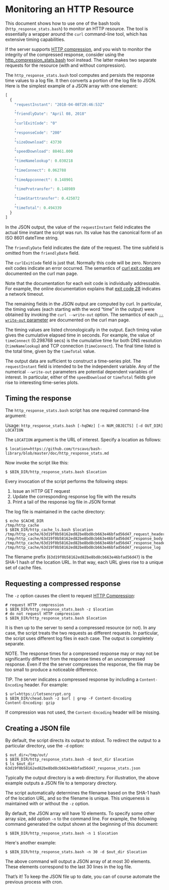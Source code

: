# Monitoring an HTTP Resource

This document shows how to use one of the bash tools (`http_response_stats.bash`) to monitor an HTTP resource. The tool is essentially a wrapper around the `curl` command-line tool, which has extensive timing capabilities.

If the server supports [HTTP compression](https://en.wikipedia.org/wiki/HTTP_compression), and you wish to monitor the integrity of the compressed response, consider using the [http_compression_stats.bash](./http_compression_stats.md) tool instead. The latter makes two separate requests for the resource (with and without compression).

The `http_response_stats.bash` tool computes and persists the response time values to a log file. It then converts a portion of the log file to JSON. Here is the simplest example of a JSON array with one element:

```javascript
[
  {
    "requestInstant": "2018-04-08T20:46:53Z"
    ,
    "friendlyDate": "April 08, 2018"
    ,
    "curlExitCode": "0"
    ,
    "responseCode": "200"
    ,
    "sizeDownload": 43730
    ,
    "speedDownload": 88461.000
    ,
    "timeNamelookup": 0.030218
    ,
    "timeConnect": 0.062788
    ,
    "timeAppconnect": 0.148901
    ,
    "timePretransfer": 0.148989
    ,
    "timeStarttransfer": 0.425072
    ,
    "timeTotal": 0.494339
  }
]
```

In the JSON output, the value of the `requestInstant` field indicates the actual time instant the script was run. Its value has the canonical form of an ISO 8601 dateTime string.
	
The `friendlyDate` field indicates the date of the request. The time subfield is omitted from the `friendlyDate` field.

The `curlExitCode` field is just that. Normally this code will be zero. Nonzero exit codes indicate an error occurred. The semantics of [curl exit codes](https://curl.haxx.se/docs/manpage.html#EXIT) are documented on the curl man page.
	
Note that the documentation for each exit code is individually addressable. For example, the online documentation explains that [exit code 28](https://curl.haxx.se/docs/manpage.html#28) indicates a network timeout.
	
The remaining fields in the JSON output are computed by curl. In particular, the timing values (each starting with the word “time” in the output) were obtained by invoking the `curl --write-out` option. The semantics of each [`--write-out` parameter](https://curl.haxx.se/docs/manpage.html#-w) are documented on the curl man page. 

The timing values are listed chronologically in the output. Each timing value gives the cumulative elapsed time in seconds. For example, the value of `timeConnect` (0.298768 secs) is the cumulative time for both DNS resolution (`timeNamelookup`) and TCP connection (`timeConnect`). The final time listed is the total time, given by the `timeTotal` value.

The output data are sufficient to construct a time-series plot. The `requestInstant` field is intended to be the independent variable. Any of the numerical `--write-out` parameters are potential dependent variables of interest. In particular, either of the `speedDownload` or `timeTotal` fields give rise to interesting time-series plots.

## Timing the response

The `http_response_stats.bash` script has one required command-line argument:

Usage: `http_response_stats.bash [-hqDWz] [-n NUM_OBJECTS] [-d OUT_DIR] LOCATION`

The `LOCATION` argument is the URL of interest. Specify a location as follows:

```shell
$ location=https://github.com/trscavo/bash-library/blob/master/doc/http_response_stats.md
```

Now invoke the script like this:

```shell
$ $BIN_DIR/http_response_stats.bash $location
```

Every invocation of the script performs the following steps:

1. Issue an HTTP GET request
1. Update the corresponding response log file with the results
1. Print a tail of the response log file in JSON format

The log file is maintained in the cache directory:

```shell
$ echo $CACHE_DIR 
/tmp/http_cache
$ $BIN_DIR/http_cache_ls.bash $location 
/tmp/http_cache/63d19f0b58162ed82be8bd8cb663e46bfad56d47_request_headers
/tmp/http_cache/63d19f0b58162ed82be8bd8cb663e46bfad56d47_response_body
/tmp/http_cache/63d19f0b58162ed82be8bd8cb663e46bfad56d47_response_headers
/tmp/http_cache/63d19f0b58162ed82be8bd8cb663e46bfad56d47_response_log
```

The filename prefix (`63d19f0b58162ed82be8bd8cb663e46bfad56d47`) is the SHA-1 hash of the location URL. In that way, each URL gives rise to a unique set of cache files.

## Requesting a compressed response

The `-z` option causes the client to request [HTTP Compression](https://en.wikipedia.org/wiki/HTTP_compression):

```shell
# request HTTP compression
$ $BIN_DIR/http_response_stats.bash -z $location
# do not request HTTP compression
$ $BIN_DIR/http_response_stats.bash $location
```

It is then up to the server to send a compressed resource (or not). In any case, the script treats the two requests as different requests. In particular, the script uses different log files in each case. The output is completely separate.

NOTE. The response times for a compressed response may or may not be significantly different from the response times of an uncompressed response. Even if the the server compresses the response, the file may be too small to produce a noticeable difference.

TIP. The server indicates a compressed response by including a `Content-Encoding` header. For example:

```shell
$ url=https://letsencrypt.org
$ $BIN_DIR/chead.bash -z $url | grep -F Content-Encoding
Content-Encoding: gzip
```

If compression was not used, the `Content-Encoding` header will be missing.

## Creating a JSON file

By default, the script directs its output to stdout. To redirect the output to a particular directory, use the `-d` option:

```shell
$ out_dir=/tmp/out/
$ $BIN_DIR/http_response_stats.bash -d $out_dir $location
$ ls $out_dir 
63d19f0b58162ed82be8bd8cb663e46bfad56d47_response_stats.json
```

Typically the output directory is a web directory. For illustration, the above example outputs a JSON file to a temporary directory.

The script automatically determines the filename based on the SHA-1 hash of the location URL, and so the filename is unique. This uniqueness is maintained with or without the `-z` option.

By default, the JSON array will have 10 elements. To specify some other array size, add option `-n` to the command line. For example, the following command generated the output shown at the beginning of this document:

```shell
$ $BIN_DIR/http_response_stats.bash -n 1 $location
```

Here's another example:

```shell
$ $BIN_DIR/http_response_stats.bash -n 30 -d $out_dir $location
```

The above command will output a JSON array of at most 30 elements. These elements correspond to the last 30 lines in the log file.

That’s it! To keep the JSON file up to date, you can of course automate the previous process with cron.
